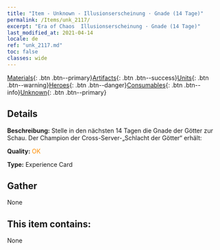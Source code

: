```yaml
---
title: "Item - Unknown - Illusionserscheinung · Gnade (14 Tage)"
permalink: /Items/unk_2117/
excerpt: "Era of Chaos  Illusionserscheinung · Gnade (14 Tage)"
last_modified_at: 2021-04-14
locale: de
ref: "unk_2117.md"
toc: false
classes: wide
---
```

 [Materials](/de/Items/){: .btn .btn--primary}[Artifacts](/de/Items/Artifacts/){: .btn .btn--success}[Units](/de/Items/Units/){: .btn .btn--warning}[Heroes](/de/Items/Heroes/){: .btn .btn--danger}[Consumables](/de/Items/Consumables/){: .btn .btn--info}[Unknown](/de/Items/Unknown/){: .btn .btn--primary}

## Details
 **Beschreibung:** Stelle in den nächsten 14 Tagen die Gnade der Götter zur Schau. Der Champion der Cross-Server-„Schlacht der Götter“ erhält:

 **Quality:** <span style="color: #FF8C00">OK</span>

 **Type:** Experience Card

## Gather

  None

## This item contains:

  None

